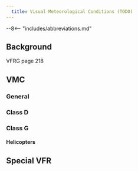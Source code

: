 ```yaml
---
  title: Visual Meteorological Conditions (TODO)
---
```


--8<-- "includes/abbreviations.md"

## Background
VFRG page 218

## VMC
### General
### Class D
### Class G
#### Helicopters
## Special VFR